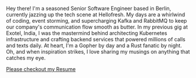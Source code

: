 Hey there! I'm a seasoned Senior Software Engineer based in Berlin, currently jazzing up the tech scene at Hellofresh. My days are a whirlwind of coding, event storming, and supercharging Kafka and RabbitMQ to keep our company's communication flow smooth as butter. In my previous gig at Exotel, India, I was the mastermind behind architecting Kubernetes infrastructure and crafting backend services that powered millions of calls and texts daily. At heart, I'm a Gopher by day and a Rust fanatic by night. Oh, and when inspiration strikes, I love sharing my musings on anything that catches my eye.

[Please checkout my Resume](/resume.pdf)

